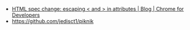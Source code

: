 - [HTML spec change: escaping < and > in attributes | Blog | Chrome for Developers](https://developer.chrome.com/blog/escape-attributes)
- https://github.com/jedisct1/piknik